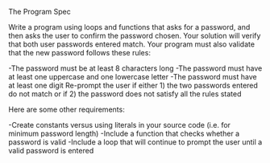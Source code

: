 The Program Spec

Write a program using loops and functions that asks for a password, and then asks the user to confirm the password chosen.  Your solution will verify that both user passwords entered match.  Your program must also validate that the new password follows these rules:

-The password must be at least 8 characters long
-The password must have at least one uppercase and one lowercase letter
-The password must have at least one digit
Re-prompt the user if either 1) the two passwords entered do not match or if  2) the password does not satisfy all the rules stated 

Here are some other requirements:

-Create constants versus using literals in your source code (i.e. for minimum password length)
-Include a function that checks whether a password is valid
-Include a loop that will continue to prompt the user until a valid password is entered

